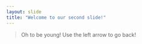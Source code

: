 ```yaml
---
layout: slide
title: "Welcome to our second slide!"
---
```

>Oh to be young!
Use the left arrow to go back!
